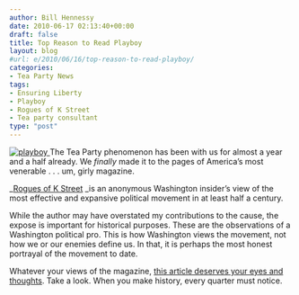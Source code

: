 ```yaml
---
author: Bill Hennessy
date: 2010-06-17 02:13:40+00:00
draft: false
title: Top Reason to Read Playboy
layout: blog
#url: e/2010/06/16/top-reason-to-read-playboy/
categories:
- Tea Party News
tags:
- Ensuring Liberty
- Playboy
- Rogues of K Street
- Tea party consultant
type: "post"
---
```


[![playboy](https://hennessysview.com/wp-content/uploads/2010/06/playboy_thumb.jpg)
](https://hennessysview.com/wp-content/uploads/2010/06/playboy.jpg) The Tea Party phenomenon has been with us for almost a year and a half already. We _finally_ made it to the pages of America’s most venerable . . . um, girly magazine. 

 

_[Rogues of K Street](https://www.playboy.com/articles/rogues-of-k-street) _is an anonymous Washington insider’s view of the most effective and expansive political movement in at least half a century. 

 

While the author may have overstated my contributions to the cause, the expose is important for historical purposes. These are the observations of a Washington political pro. This is how Washington views the movement, not how we or our enemies define us. In that, it is perhaps the most honest portrayal of the movement to date. 

 

Whatever your views of the magazine, [this article deserves your eyes and thoughts](https://www.playboy.com/articles/rogues-of-k-street). Take a look. When you make history, every quarter must notice.
